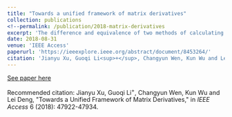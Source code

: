 ```yaml
---
title: "Towards a unified framework of matrix derivatives"
collection: publications
<!--permalink: /publication/2018-matrix-derivatives
excerpt: 'The difference and equivalence of two methods of calculating matrix function derivatives.'  -->
date: 2018-08-31
venue: 'IEEE Access'
paperurl: 'https://ieeexplore.ieee.org/abstract/document/8453264/'
citation: 'Jianyu Xu, Guoqi Li<sup>+</sup>, Changyun Wen, Kun Wu and Lei Deng, "Towards a Unified Framework of Matrix Derivatives," in <i>IEEE Access</i> 6 (2018): 47922-47934.'
---
```

<!-- In this paper, we conclude two methods for matrix-to-scalar function derivatives, with different computational complexity. We also propose a sufficient condition under which the two methods are equivalent to each other. -->

[See paper here](https://ieeexplore.ieee.org/abstract/document/8453264/)

Recommended citation: Jianyu Xu, Guoqi Li<sup>+</sup>, Changyun Wen, Kun Wu and Lei Deng, "Towards a Unified Framework of Matrix Derivatives," in <i>IEEE Access</i> 6 (2018): 47922-47934.